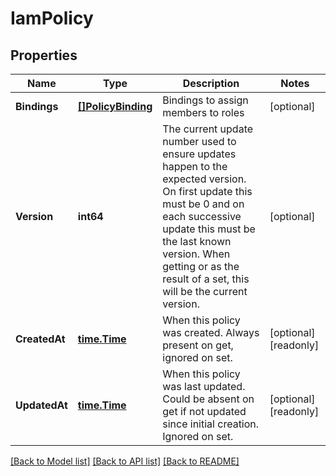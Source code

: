 # IamPolicy

## Properties

Name | Type | Description | Notes
------------ | ------------- | ------------- | -------------
**Bindings** | [**[]PolicyBinding**](PolicyBinding.md) | Bindings to assign members to roles | [optional] 
**Version** | **int64** | The current update number used to ensure updates happen to the expected version.  On first update this must be 0 and on each successive update this must be the last known version. When getting or as the result of a set, this will be the current version. | [optional] 
**CreatedAt** | [**time.Time**](time.Time.md) | When this policy was created.  Always present on get, ignored on set. | [optional] [readonly] 
**UpdatedAt** | [**time.Time**](time.Time.md) | When this policy was last updated.  Could be absent on get if not updated since initial creation. Ignored on set. | [optional] [readonly] 

[[Back to Model list]](../README.md#documentation-for-models) [[Back to API list]](../README.md#documentation-for-api-endpoints) [[Back to README]](../README.md)



